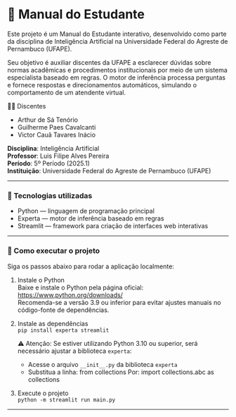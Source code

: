 
# 📘 Manual do Estudante

Este projeto é um Manual do Estudante interativo, desenvolvido como parte da disciplina de Inteligência Artificial na Universidade Federal do Agreste de Pernambuco (UFAPE).

Seu objetivo é auxiliar discentes da UFAPE a esclarecer dúvidas sobre normas acadêmicas e procedimentos institucionais por meio de um sistema especialista baseado em regras. O motor de inferência processa perguntas e fornece respostas e direcionamentos automáticos, simulando o comportamento de um atendente virtual.

👨‍💻 Discentes
- Arthur de Sá Tenório
- Guilherme Paes Cavalcanti
- Victor Cauã Tavares Inácio

**Disciplina**: Inteligência Artificial  
**Professor**: Luis Filipe Alves Pereira  
**Período**: 5º Período (2025.1)  
**Instituição**: Universidade Federal do Agreste de Pernambuco (UFAPE)

---


### 🧠 Tecnologias utilizadas

- Python — linguagem de programação principal  
- Experta — motor de inferência baseado em regras  
- Streamlit — framework para criação de interfaces web interativas  

---

### 🚀 Como executar o projeto

Siga os passos abaixo para rodar a aplicação localmente:

1. Instale o Python  
   Baixe e instale o Python pela página oficial: https://www.python.org/downloads/  
   Recomenda-se a versão 3.9 ou inferior para evitar ajustes manuais no código-fonte de dependências.

2. Instale as dependências  
   `pip install experta streamlit`

   ⚠️ Atenção: Se estiver utilizando Python 3.10 ou superior, será necessário ajustar a biblioteca `experta`:
   - Acesse o arquivo `__init__.py` da biblioteca `experta`
   - Substitua a linha:
     from collections
     Por:
     import collections.abc as collections

3. Execute o projeto  
   `python -m streamlit run main.py`

---
